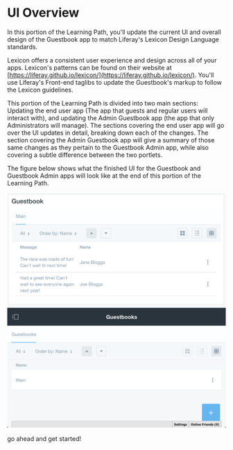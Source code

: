 # UI Overview [](id=ui-overview)

In this portion of the Learning Path, you'll update the current UI and overall 
design of the Guestbook app to match Liferay's Lexicon Design Language standards.

Lexicon offers a consistent user experience and design across all of your apps. 
Lexicon's patterns can be found on their website at [https://liferay.github.io/lexicon/](https://liferay.github.io/lexicon/).
You'll use Liferay's Front-end taglibs to update the Guestbook's markup to 
follow the Lexicon guidelines.

This portion of the Learning Path is divided into two main sections: Updating
the end user app (The app that guests and regular users will interact with), and
updating the Admin Guestbook app (the app that only Administrators will 
manage). The sections covering the end user app will go over the UI updates in 
detail, breaking down each of the changes. The section covering the Admin 
Guestbook app will give a summary of those same changes as they pertain to the 
Guestbook Admin app, while also covering a subtle difference between the two 
portlets.

The figure below shows what the finished UI for the Guestbook and Guestbook
Admin apps will look like at the end of this portion of the Learning Path.

![Figure 1: The updated Guestbook app is user-friendly and minimal.](../../../images/end-user-app-completed.png)
![Figure 2: The updated Guestbook Admin app's UI is cleaner, and easier to manage.](../../../images/admin-app-completed.png)

go ahead and get started!
